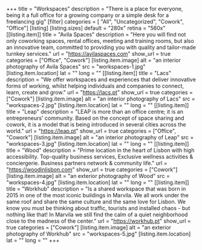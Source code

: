 +++
title = "Workspaces"
description = "There is a place for everyone, being it a full office for a growing company or a simple desk for a freelancing gig"
[filter]
    categories = [
        "All",
        "Uncategorized",
        "Cowork",
        "Office"]
[listing]
    [listing.sizes]
        default = "280x"
        retina = "560x"
    [[listing.item]]
        title = "Avila Spaces"
        description = "Here you will find not only coworking spaces, rental offices, meeting and training rooms, but also an innovative team, committed to providing you with quality and tailor-made turnkey services."
        url = "https://avilaspaces.com"
        show_url = true
        categories = ["Office", "Cowork"]
        [listing.item.image]
            alt = "an interior photography of Avila Spaces"
            src = "workspaces-1.jpg"
        [listing.item.location]
            lat = ""
            long = ""
    [[listing.item]]
        title = "Lacs"
        description = "We offer workspaces and experiences that deliver innovative forms of working, whilst helping individuals and companies to connect, learn, create and grow."
        url = "https://lacs.pt"
        show_url = true
        categories = ["Cowork"]
        [listing.item.image]
            alt = "an interior photography of Lacs"
            src = "workspaces-2.jpg"
        [listing.item.location]
            lat = ""
            long = ""
    [[listing.item]]
        title = "Leap"
        description = "LEAP is more than an office centre; it is an entrepreneurs' community. Based on the concept of space sharing and cowork, it is a model that is being introduced in several cities across the world."
        url = "https://leap.pt"
        show_url = true
        categories = ["Office", "Cowork"]
        [listing.item.image]
            alt = "an interior photography of Leap"
            src = "workspaces-3.jpg"
        [listing.item.location]
            lat = ""
            long = ""
    [[listing.item]]
        title = "Wood"
        description = "Prime location in the heart of Lisbon with high accessibility. Top-quality business services, Exclusive wellness activities & conciergerie. Business partners network & community life."
        url = "https://woodinlisbon.com"
        show_url = true
        categories = ["Cowork"]
        [listing.item.image]
            alt = "an exterior photography of Wood"
            src = "workspaces-4.jpg"
        [listing.item.location]
            lat = ""
            long = ""
    [[listing.item]]
        title = "Workhub"
        description = "Is a shared workspace that was born in 2015 in one of the most iconic buildings in Marvila. We all work under the same roof and share the same culture and the same love for Lisbon. We know you must be thinking about traffic, tourists and installed chaos - but nothing like that! In Marvila we still find the calm of a quiet neighborhood close to the madness of the center."
        url = "https://workhub.pt"
        show_url = true
        categories = ["Cowork"]
        [listing.item.image]
            alt = "an exterior photography of Workhub"
            src = "workspaces-5.jpg"
        [listing.item.location]
            lat = ""
            long = ""
+++